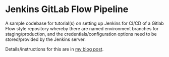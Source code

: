 # Jenkins GitLab Flow Pipeline
A sample codebase for tutorial(s) on setting up Jenkins for CI/CD of a Gitlab Flow style repository whereby there are
named environment branches for staging/production, and the credentials/configuration options need to be stored/provided
by the Jenkins server.

Details/instructions for this are in [my blog post](https://blog.programster.org/creating-a-basic-jenkins-pipeline-with-a-gitlab-repository).

